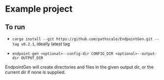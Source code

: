 # Example project

## To run

- `cargo install --git https://github.com/pathscale/EndpointGen.git --tag v0.2.1`, ideally latest tag

- `endpoint-gen <optional>--config-dir CONFIG_DIR <optional>--output-dir OUTPUT_DIR`

EndpointGen will create directories and files in the given output dir, or the current dir if none is supplied.